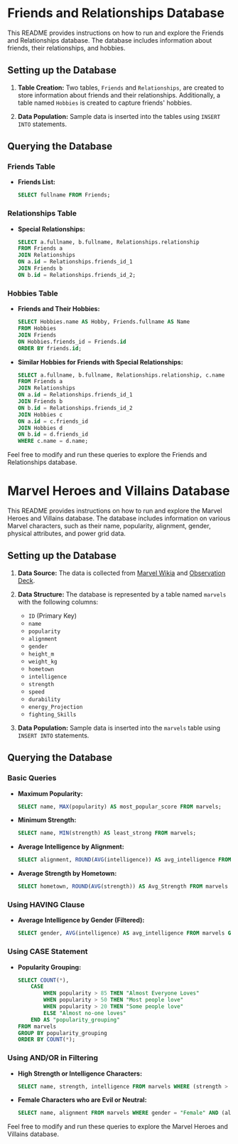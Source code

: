 # Friends and Relationships Database

This README provides instructions on how to run and explore the Friends and Relationships database. The database includes information about friends, their relationships, and hobbies.

## Setting up the Database

1. **Table Creation:** Two tables, `Friends` and `Relationships`, are created to store information about friends and their relationships. Additionally, a table named `Hobbies` is created to capture friends' hobbies.

2. **Data Population:** Sample data is inserted into the tables using `INSERT INTO` statements.

## Querying the Database

### Friends Table

- **Friends List:**
  ```sql
  SELECT fullname FROM Friends;
  ```

### Relationships Table

- **Special Relationships:**
  ```sql
  SELECT a.fullname, b.fullname, Relationships.relationship
  FROM Friends a
  JOIN Relationships
  ON a.id = Relationships.friends_id_1
  JOIN Friends b
  ON b.id = Relationships.friends_id_2;
  ```

### Hobbies Table

- **Friends and Their Hobbies:**
  ```sql
  SELECT Hobbies.name AS Hobby, Friends.fullname AS Name
  FROM Hobbies
  JOIN Friends
  ON Hobbies.friends_id = Friends.id
  ORDER BY friends.id;
  ```

- **Similar Hobbies for Friends with Special Relationships:**
  ```sql
  SELECT a.fullname, b.fullname, Relationships.relationship, c.name
  FROM Friends a
  JOIN Relationships
  ON a.id = Relationships.friends_id_1
  JOIN Friends b
  ON b.id = Relationships.friends_id_2
  JOIN Hobbies c
  ON a.id = c.friends_id
  JOIN Hobbies d
  ON b.id = d.friends_id
  WHERE c.name = d.name;
  ```

Feel free to modify and run these queries to explore the Friends and Relationships database.

# Marvel Heroes and Villains Database

This README provides instructions on how to run and explore the Marvel Heroes and Villains database. The database includes information on various Marvel characters, such as their name, popularity, alignment, gender, physical attributes, and power grid data.

## Setting up the Database

1. **Data Source:** The data is collected from [Marvel Wikia](http://marvel.wikia.com/Main_Page) and [Observation Deck](http://observationdeck.io9.com/something-i-found-marvel-character-popularity-poll-cb-1568108064).

2. **Data Structure:** The database is represented by a table named `marvels` with the following columns:
   - `ID` (Primary Key)
   - `name`
   - `popularity`
   - `alignment`
   - `gender`
   - `height_m`
   - `weight_kg`
   - `hometown`
   - `intelligence`
   - `strength`
   - `speed`
   - `durability`
   - `energy_Projection`
   - `fighting_Skills`

3. **Data Population:** Sample data is inserted into the `marvels` table using `INSERT INTO` statements.

## Querying the Database

### Basic Queries

- **Maximum Popularity:**
  ```sql
  SELECT name, MAX(popularity) AS most_popular_score FROM marvels;
  ```

- **Minimum Strength:**
  ```sql
  SELECT name, MIN(strength) AS least_strong FROM marvels;
  ```

- **Average Intelligence by Alignment:**
  ```sql
  SELECT alignment, ROUND(AVG(intelligence)) AS avg_intelligence FROM marvels GROUP BY alignment;
  ```

- **Average Strength by Hometown:**
  ```sql
  SELECT hometown, ROUND(AVG(strength)) AS Avg_Strength FROM marvels GROUP BY hometown ORDER BY Avg_Strength;
  ```

### Using HAVING Clause

- **Average Intelligence by Gender (Filtered):**
  ```sql
  SELECT gender, AVG(intelligence) AS avg_intelligence FROM marvels GROUP BY gender HAVING avg_intelligence < 4;
  ```

### Using CASE Statement

- **Popularity Grouping:**
  ```sql
  SELECT COUNT(*),
      CASE
          WHEN popularity > 85 THEN "Almost Everyone Loves"
          WHEN popularity > 50 THEN "Most people love" 
          WHEN popularity > 20 THEN "Some people love"
          ELSE "Almost no-one loves"
      END AS "popularity_grouping" 
  FROM marvels
  GROUP BY popularity_grouping 
  ORDER BY COUNT(*);
  ```

### Using AND/OR in Filtering

- **High Strength or Intelligence Characters:**
  ```sql
  SELECT name, strength, intelligence FROM marvels WHERE (strength > 5 OR intelligence > 5);
  ```

- **Female Characters who are Evil or Neutral:**
  ```sql
  SELECT name, alignment FROM marvels WHERE gender = "Female" AND (alignment = "Evil" OR alignment = "Neutral");
  ```

Feel free to modify and run these queries to explore the Marvel Heroes and Villains database.
